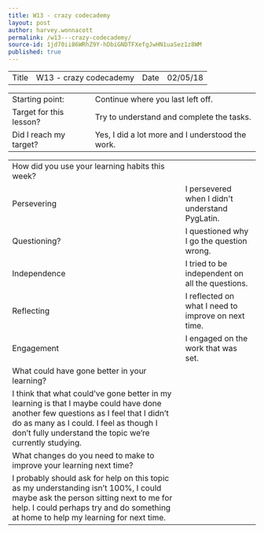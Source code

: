 ```yaml
---
title: W13 - crazy codecademy
layout: post
author: harvey.wonnacott
permalink: /w13---crazy-codecademy/
source-id: 1jd70ii86WRhZ9Y-hDbiGNDTFXefgJwHN1uaSez1z8WM
published: true
---
```

<table>
  <tr>
    <td>Title</td>
    <td>W13 - crazy codecademy </td>
    <td>Date</td>
    <td>02/05/18</td>
  </tr>
</table>


<table>
  <tr>
    <td>Starting point:</td>
    <td>Continue where you last left off.</td>
  </tr>
  <tr>
    <td>Target for this lesson?</td>
    <td>Try to understand and complete the tasks.</td>
  </tr>
  <tr>
    <td>Did I reach my target? </td>
    <td>Yes, I did a lot more and I understood the work.</td>
  </tr>
</table>


<table>
  <tr>
    <td>How did you use your learning habits this week?</td>
    <td></td>
  </tr>
  <tr>
    <td>Persevering</td>
    <td>I persevered when I didn't understand PygLatin.</td>
  </tr>
  <tr>
    <td>Questioning?</td>
    <td>I questioned why I go the question wrong.</td>
  </tr>
  <tr>
    <td>Independence</td>
    <td>I tried to be independent on all the questions.</td>
  </tr>
  <tr>
    <td>Reflecting</td>
    <td>I reflected on what I need to improve on next time.</td>
  </tr>
  <tr>
    <td>Engagement</td>
    <td>I engaged on the work that was set.</td>
  </tr>
  <tr>
    <td>What could have gone better in your learning?</td>
    <td></td>
  </tr>
  <tr>
    <td>I think that what could’ve gone better in my learning is that I maybe could have done another few questions as I feel that I didn’t do as many as I could. I feel as though I don’t fully understand the topic we’re currently studying. </td>
    <td></td>
  </tr>
  <tr>
    <td>What changes do you need to make to improve your learning next time?</td>
    <td></td>
  </tr>
  <tr>
    <td>I probably should ask for help on this topic as my understanding isn’t 100%, I could maybe ask the person sitting next to me for help. I could perhaps try and do something at home to help my learning for next time.</td>
    <td></td>
  </tr>
</table>


